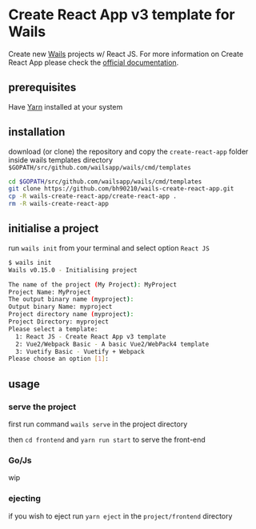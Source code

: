 # Create React App v3 template for Wails
Create new [Wails](https://github.com/wailsapp/wails) projects w/ React JS. For more information on Create React App please check the [official documentation](https://facebook.github.io/create-react-app/docs/getting-started). 

## prerequisites

Have [Yarn](https://yarnpkg.com/en/docs/install) installed at your system

## installation

download (or clone) the repository and copy the `create-react-app` folder inside wails templates directory `$GOPATH/src/github.com/wailsapp/wails/cmd/templates`

```bash
cd $GOPATH/src/github.com/wailsapp/wails/cmd/templates
git clone https://github.com/bh90210/wails-create-react-app.git
cp -R wails-create-react-app/create-react-app .
rm -R wails-create-react-app
```

## initialise a project 

run `wails init` from your terminal and select option `React JS`
```bash
$ wails init
Wails v0.15.0 - Initialising project

The name of the project (My Project): MyProject        
Project Name: MyProject
The output binary name (myproject): 
Output binary Name: myproject
Project directory name (myproject): 
Project Directory: myproject
Please select a template:
  1: React JS - Create React App v3 template
  2: Vue2/Webpack Basic - A basic Vue2/WebPack4 template
  3: Vuetify Basic - Vuetify + Webpack
Please choose an option [1]: 
```

## usage 

### serve the project

first run command `wails serve` in the project directory

then `cd frontend` and `yarn run start` to serve the front-end

### Go/Js

wip

### ejecting 

if you wish to eject run `yarn eject` in the `project/frontend` directory
